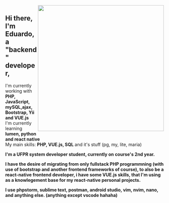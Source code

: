 <img style="min-width:  400px !important;" src="https://www.capthronetechnologies.com/assets/images/web-application-development.png" min-width="400px" max-width="400px" width="400px" align="right">

<div align="left" class="column-text">
	
<p style="min-width: 800px !important;"> 

## Hi there, I'm Eduardo, a <strong>"backend" developer</strong>,

I'm currently working with <strong> PHP, JavaScript, mySQL,ajax, Bootstrap, Yii and VUE.js </strong><br> I'm currently learning <strong> lumen, python and react native </strong> <br>My main skills: <strong> PHP, VUE.js, SQL </strong> and it's stuff (pg, my, lite, maria) <strong>
	
I'm a <strong>UFPR system developer</strong> student, currently on course's 2nd year.

I have the desire of migrating from only fullstack PHP programmning (with use of bootstrap and another frontend frameworks of course), to also be a react-native frontend developer, i have some VUE.js skills, that I'm using as a knowlegement base for my react-native personal projects.

I use phpstorm, sublime text, postman, android studio, vim, nvim, nano, and anything else. (anything except vscode hahaha)
</p>
